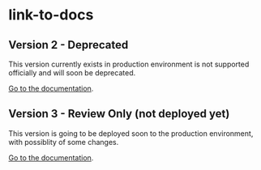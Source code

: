 # link-to-docs

## Version 2 - Deprecated
This version currently exists in production environment is not supported officially and will soon be deprecated.

[Go to the documentation](http://ec2-54-175-164-201.compute-1.amazonaws.com:4180/consumer-interation-index.html).

## Version 3 - Review Only (not deployed yet)
This version is going to be deployed soon to the production environment, with possiblity of some changes.

[Go to the documentation](http://ec2-54-175-164-201.compute-1.amazonaws.com:4180/v3/consumer-interation-index.html).

